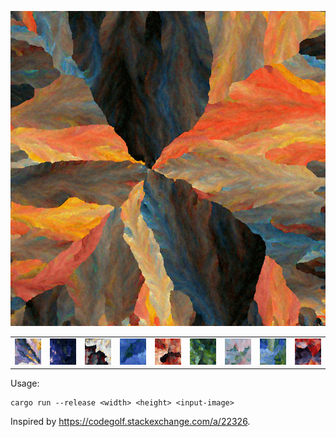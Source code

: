 <p align="center">
<img src="samples/large.png" alt="large"/>
<table>
<tr>
<td><img src="samples/out1.png" alt="out1"/></td>
<td><img src="samples/out2.png" alt="out2"/></td>
<td><img src="samples/out3.png" alt="out3"/></td>
<td><img src="samples/out4.png" alt="out4"/></td>
<td><img src="samples/out5.png" alt="out5"/></td>
<td><img src="samples/out6.png" alt="out6"/></td>
<td><img src="samples/out7.png" alt="out7"/></td>
<td><img src="samples/out8.png" alt="out8"/></td>
<td><img src="samples/out9.png" alt="out9"/></td>
</tr>
</table>
</p>

Usage:

```
cargo run --release <width> <height> <input-image>
```

Inspired by https://codegolf.stackexchange.com/a/22326.